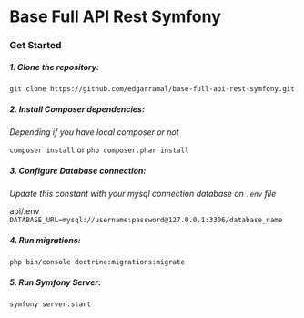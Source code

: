 # Base Full API Rest Symfony
### Get Started
##### 1. Clone the repository:
`git clone https://github.com/edgarramal/base-full-api-rest-symfony.git`

##### 2. Install Composer dependencies:
*Depending if you have local composer or not*

`composer install` or `php composer.phar install`

##### 3. Configure Database connection:
*Update this constant with your mysql connection database on `.env` file*

api/.env
`DATABASE_URL=mysql://username:password@127.0.0.1:3306/database_name`

##### 4. Run migrations:

`php bin/console doctrine:migrations:migrate`

##### 5. Run Symfony Server:
`symfony server:start`
